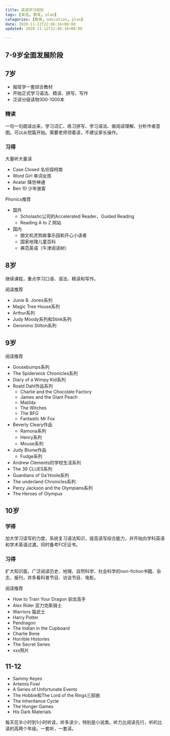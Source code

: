```yaml
---
title: 英语学习规划
tags: [英语, 教育, plan]
categories: [教育, education, plan]
date: 2020-11-12T22:06:16+08:00
updated: 2020-11-12T22:06:16+08:00

---
```


## 7-9岁全面发展阶段

## 7岁

- 报班学一套综合教材
- 开始正式学习语法、精读、拼写、写作
- 泛读分级读物300-1000本

### 精读

一句一句朗读出来，学习词汇、练习拼写、学习语法、做阅读理解、分析作者意图。可以从短篇开始。需要老师领着读，不建议家长操作。

### 习得

大量听大量读

- Case Closed 名侦探柯南
- Word Girl 单词女孩
- Avatar 降世神通
- Ben 10 少年骇客

Phonics推荐

- 国外
  - Scholastic公司的Accelerated Reader、Guided Reading
  - Reading A to Z 网站
- 国内
  - 朗文机灵狗故事乐园和开心小读者
  - 国家地理儿童百科
  - 典范英语（牛津阅读树）

## 8岁

继续课程，重点学习口语、语法、精读和写作。

阅读推荐

- Junie B. Jones系列
- Magic Tree House系列
- Arthur系列
- Judy Moody系列和Stink系列
- Geronimo Stilton系列

## 9岁

阅读推荐

- Goosebumps系列
- The Spiderwick Chronicles系列
- Diary of a Wimpy Kid系列
- Roald Dahl作品系列
  - Charlie and the Chocolate Factory
  - James and the Giant Peach
  - Matilda
  - The Witches
  - The BFG
  - Fantastic Mr Fox
- Beverly Cleary作品
  - Ramona系列
  - Henry系列
  - Mouse系列
- Judy Blume作品
  - Fudge系列
- Andrew Clements的学校生活系列
- The 39 CLUES系列
- Guardians of Ga'Hoole系列
- The underland Chronicles系列
- Percy Jackson and the Olympians系列
- The Heroes of Olympus

## 10岁

### 学得

加大学习读写的力度，系统复习语法知识，提高读写综合能力，并开始向学科英语和学术英语过渡。同时备考FCE证书。

### 习得

扩大知识面，广泛阅读历史、地理、自然科学、社会科学的non-fiction书籍、杂志、报刊，并多看科普节目、访谈节目、电影。

阅读推荐

- How to Train Your Dragon 驯龙高手
- Alex Rider 亚力克斯骑士
- Warriors 猫武士
- Harry Potter
- Pendragon
- The Indian in the Cupboard
- Charlie Bone
- Horrible Histories
- The Secret Series
- xxx照片

## 11-12

- Sammy Keyes
- Artemis Fowl
- A Series of Unfortunate Events
- The Hobbie和The Lord of the Rings三部曲
- The Inheritance Cycle
- The Hunger Games
- His Dark Materials

每天花半小时到1小时听读，听多读少，特别是小说类。听力比阅读先行，听的比读的高两个年级。一套听，一套读。
